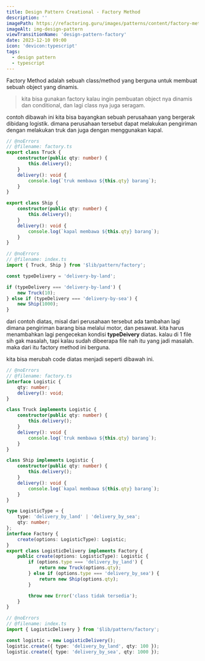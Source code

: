 ```yaml
---
title: Design Pattern Creational - Factory Method
description: ''
imagePath: https://refactoring.guru/images/patterns/content/factory-method/factory-method-en-2x.png
imageAlt: img-design-pattern
viewTransitionName: 'design-pattern-factory'
date: 2023-12-10 09:00
icon: 'devicon:typescript'
tags:
  - design pattern
  - typescript
---
```


Factory Method adalah sebuah class/method yang berguna untuk membuat sebuah object yang dinamis.

<blockquote>
kita bisa gunakan factory kalau ingin pembuatan object nya dinamis dan conditional, dan lagi class nya juga seragam.
</blockquote>

contoh dibawah ini kita bisa bayangkan sebuah perusahaan yang bergerak dibidang logistik. dimana perusahaan tersebut dapat melakukan pengiriman dengan melakukan truk dan juga dengan menggunakan kapal.

```ts
// @noErrors
// @filename: factory.ts
export class Truck {
	constructor(public qty: number) {
		this.delivery();
	}
	delivery(): void {
		console.log(`truk membawa ${this.qty} barang`);
	}
}

export class Ship {
	constructor(public qty: number) {
		this.delivery();
	}
	delivery(): void {
		console.log(`kapal membawa ${this.qty} barang`);
	}
}
```

```ts
// @noErrors
// @filename: index.ts
import { Truck, Ship } from '$lib/pattern/factory';

const typeDelivery = 'delivery-by-land';

if (typeDelivery === 'delivery-by-land') {
	new Truck(10);
} else if (typeDelivery === 'delivery-by-sea') {
	new Ship(1000);
}
```

dari contoh diatas, misal dari perusahaan tersebut ada tambahan lagi dimana pengiriman barang bisa melalui motor, dan pesawat. kita harus menambahkan lagi pengecekan kondisi <b> typeDeivery </b> diatas. kalau di 1 file sih gak masalah, tapi kalau sudah dibeerapa file nah itu yang jadi masalah. maka dari itu factory method ini berguna.

kita bisa merubah code diatas menjadi seperti dibawah ini.

```ts
// @noErrors
// @filename: factory.ts
interface Logistic {
	qty: number;
	delivery(): void;
}

class Truck implements Logistic {
	constructor(public qty: number) {
		this.delivery();
	}
	delivery(): void {
		console.log(`truk membawa ${this.qty} barang`);
	}
}

class Ship implements Logistic {
	constructor(public qty: number) {
		this.delivery();
	}
	delivery(): void {
		console.log(`kapal membawa ${this.qty} barang`);
	}
}

type LogisticType = {
	type: 'delivery_by_land' | 'delivery_by_sea';
	qty: number;
};
interface Factory {
	create(options: LogisticType): Logistic;
}
export class LogisticDelivery implements Factory {
	public create(options: LogisticType): Logistic {
		if (options.type === 'delivery_by_land') {
			return new Truck(options.qty);
		} else if (options.type === 'delivery_by_sea') {
			return new Ship(options.qty);
		}

		throw new Error('class tidak tersedia');
	}
}
```

```ts
// @noErrors
// @filename: index.ts
import { LogisticDelivery } from '$lib/pattern/factory';

const logistic = new LogisticDelivery();
logistic.create({ type: 'delivery_by_land', qty: 100 });
logistic.create({ type: 'delivery_by_sea', qty: 1000 });
```
